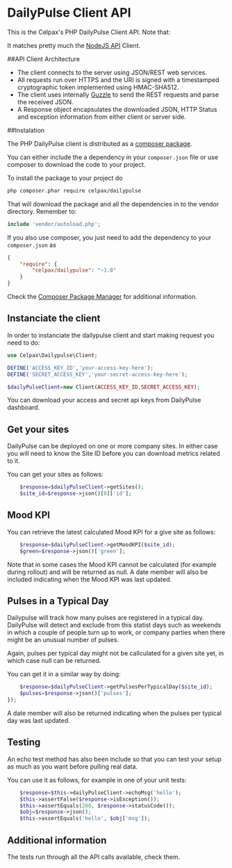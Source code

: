 # DailyPulse Client API

This is the Celpax's PHP DailyPulse Client API. Note that:

It matches pretty much the [NodeJS API](https://github.com/celpax/dailypulse) Client.

##API Client Architecture

- The client connects to the server using JSON/REST web services. 
- All requests run over HTTPS and the URI is signed with a timestamped cryptographic token implemented using HMAC-SHA512.
- The client uses internally [Guzzle](guzzle.readthedocs.org) to send the REST requests and parse the received JSON.
- A Response object encapsulates the downloaded JSON, HTTP Status and exception information from either client or server side.

##Instalation

The PHP DailyPulse client is distributed as a [composer package](https://packagist.org/packages/celpax/dailypulse).

You can either include the a dependency in your `composer.json` file or use composer to download the code to your project.

To install the package to your project do

```sh
php composer.phar require celpax/dailypulse
```

That will download the package and all the dependencies in to the vendor directory. Remember to:

```php
include 'vendor/autoload.php';
```

If you also use composer, you just need to add the dependency to your `composer.json` as

```json
{
    "require": {
        "celpax/dailypulse": "~1.0"
    }
}
```

Check the [Composer Package Manager](https://getcomposer.org/) for additional information.

## Instanciate the client

In order to instanciate the dailypulse client and start making request you need to do:

```php
use Celpax\Dailypulse\Client;

DEFINE('ACCESS_KEY_ID','your-access-key-here');
DEFINE('SECRET_ACCESS_KEY','your-secret-access-key-here');

$dailyPulseClient=new Client(ACCESS_KEY_ID,SECRET_ACCESS_KEY);
```

You can download your access and secret api keys from DailyPulse dashboard.

## Get your sites

DailyPulse can be deployed on one or more company sites. In either case you will need to know the Site ID before you can download metrics related to it.

You can get your sites as follows:
```php
    $response=$dailyPulseClient->getSites();
    $site_id=$response->json()[0]['id'];
```

## Mood KPI

You can retrieve the latest calculated Mood KPI for a give site as follows:

```php
    $response=$dailyPulseClient->getMoodKPI($site_id);
    $green=$response->json()['green'];
```

Note that in some cases the Mood KPI cannot be calculated (for example during rollout) and will be returned as null. A date member will also be included indicating when the Mood KPI was last updated.

## Pulses in a Typical Day

Dailypulse will track how many pulses are registered in a typical day. DailyPulse will detect and exclude from this statist days such as weekends in which a couple of people turn up to work, or company parties when there might be an unusual number of pulses.

Again, pulses per typical day might not be callculated for a given site yet, in which case null can be returned.

You can get it in a similar way by doing:

```php
    $response=$dailyPulseClient->getPulsesPerTypicalDay($site_id);
    $pulses=$response->json()['pulses'];
});
```
A date member will also be returned indicating when the pulses per typical day was last updated.

## Testing

An echo test method has also been include so that you can test your setup as much as you want before pulling real data. 

You can use it as follows, for example in one of your unit tests:

```php
    $response=$this->dailyPulseClient->echoMsg('hello');
    $this->assertFalse($response->isException());
    $this->assertEquals(200, $response->statusCode());
    $obj=$response->json();
    $this->assertEquals('hello', $obj['msg']);
```
## Additional information

The tests run through all the API calls available, check them.
